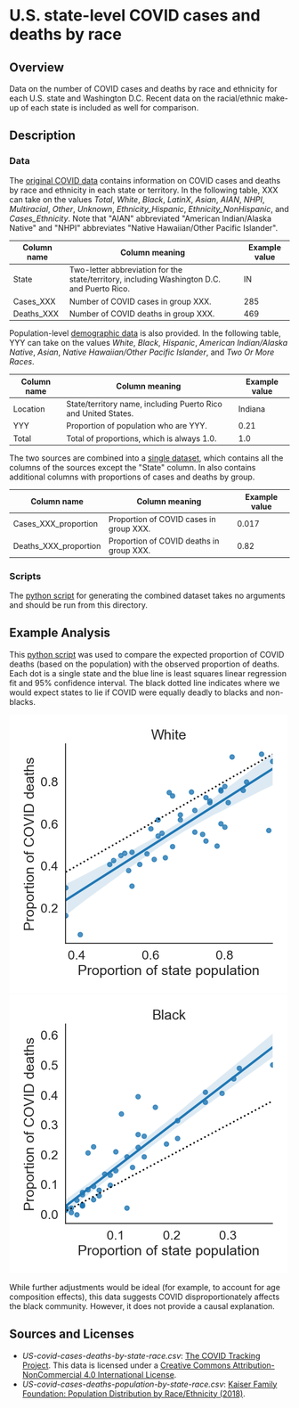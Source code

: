 # U.S. state-level COVID cases and deaths by race

## Overview

Data on the number of COVID cases and deaths by race and ethnicity for each
U.S. state and Washington D.C.
Recent data on the racial/ethnic make-up of each state is included as well
for comparison.

## Description

### Data

The [original COVID data](data/US-covid-cases-deaths-by-state-race.csv) contains
information on COVID cases and deaths by race and ethnicity in each state or
territory.
In the following table, XXX can take on the values *Total*, *White*, *Black*,
*LatinX*, *Asian*, *AIAN*, *NHPI*, *Multiracial*, *Other*, *Unknown*,
*Ethnicity_Hispanic*, *Ethnicity_NonHispanic*, and *Cases_Ethnicity*.
Note that "AIAN" abbreviated "American Indian/Alaska Native"
and "NHPI" abbreviates "Native Hawaiian/Other Pacific Islander".

Column name  | Column meaning | Example value
-------------|----------------|---------------
State        | Two-letter abbreviation for the state/territory, including Washington D.C. and Puerto Rico. | IN
Cases_XXX    | Number of COVID cases in group XXX.   | 285
Deaths_XXX   | Number of COVID deaths in group XXX. | 469

Population-level [demographic data](data/US-population-distribution-by-state.csv)
is also provided.
In the following table, YYY can take on the values *White*, *Black*, *Hispanic*,
*American Indian/Alaska Native*, *Asian*,
*Native Hawaiian/Other Pacific Islander*, and *Two Or More Races*.

Column name  | Column meaning | Example value
-------------|----------------|---------------
Location     | State/territory name, including Puerto Rico and United States. | Indiana
YYY          | Proportion of population who are YYY.   | 0.21
Total        | Total of proportions, which is always 1.0. | 1.0

The two sources are combined into a [single dataset](data/US-covid-cases-deaths-population-by-state-race.csv),
which contains all the columns of the sources except the "State" column.
In also contains additional columns with proportions of cases and deaths by
group.

Column name  | Column meaning | Example value
-------------|----------------|---------------
Cases_XXX_proportion | Proportion of COVID cases in group XXX.   | 0.017
Deaths_XXX_proportion   | Proportion of COVID deaths in group XXX. | 0.82

### Scripts

The [python script](python/generate-US-covid-cases-deaths-population-by-state-race.py)
for generating the combined dataset takes no arguments and should be run from
this directory.

## Example Analysis

This [python script](data/create-expected-versus-observed-deaths-plots.py) was used
to compare the expected proportion of COVID deaths (based on the population)
with the observed proportion of deaths.
Each dot is a single state and the blue line is least squares linear regression
fit and 95% confidence interval.
The black dotted line indicates where we would expect states to lie if COVID were
equally deadly to blacks and non-blacks.

![Expected vs Observed Deaths (White)](output/expected-versus-observed-deaths-white.png)
![Expected vs Observed Deaths (Black)](output/expected-versus-observed-deaths-black.png)

While further adjustments would be ideal (for example, to account for age
composition effects), this data suggests COVID disproportionately affects the
black community.
However, it does not provide a causal explanation.

## Sources and Licenses

* *US-covid-cases-deaths-by-state-race.csv*: <a href="https://covidtracking.com/">The COVID Tracking Project</a>.
This data is licensed under a <a rel="license" href="http://creativecommons.org/licenses/by-nc/4.0/">Creative Commons Attribution-NonCommercial 4.0 International License</a>.
* *US-covid-cases-deaths-population-by-state-race.csv*: <a href="https://www.kff.org/other/state-indicator/distribution-by-raceethnicity/">Kaiser Family Foundation: Population Distribution by Race/Ethnicity (2018)</a>.
